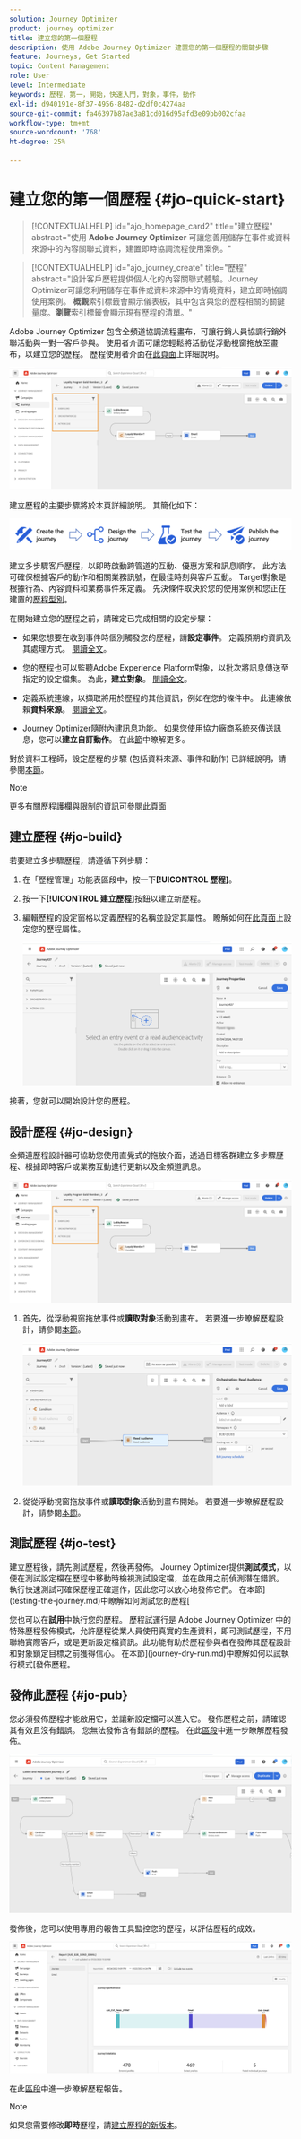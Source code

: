 ```yaml
---
solution: Journey Optimizer
product: journey optimizer
title: 建立您的第一個歷程
description: 使用 Adobe Journey Optimizer 建置您的第一個歷程的關鍵步驟
feature: Journeys, Get Started
topic: Content Management
role: User
level: Intermediate
keywords: 歷程，第一，開始，快速入門，對象，事件，動作
exl-id: d940191e-8f37-4956-8482-d2df0c4274aa
source-git-commit: fa46397b87ae3a81cd016d95afd3e09bb002cfaa
workflow-type: tm+mt
source-wordcount: '768'
ht-degree: 25%

---
```


# 建立您的第一個歷程 {#jo-quick-start}

>[!CONTEXTUALHELP]
>id="ajo_homepage_card2"
>title="建立歷程"
>abstract="使用 **Adobe Journey Optimizer** 可讓您善用儲存在事件或資料來源中的內容關聯式資料，建置即時協調流程使用案例。"

>[!CONTEXTUALHELP]
>id="ajo_journey_create"
>title="歷程"
>abstract="設計客戶歷程提供個人化的內容關聯式體驗。Journey Optimizer可讓您利用儲存在事件或資料來源中的情境資料，建立即時協調使用案例。 **概觀&#x200B;**&#x200B;索引標籤會顯示儀表板，其中包含與您的歷程相關的關鍵量度。**瀏覽&#x200B;**&#x200B;索引標籤會顯示現有歷程的清單。"

Adobe Journey Optimizer 包含全頻道協調流程畫布，可讓行銷人員協調行銷外聯活動與一對一客戶參與。 使用者介面可讓您輕鬆將活動從浮動視窗拖放至畫布，以建立您的歷程。 歷程使用者介面在[此頁面](journey-ui.md)上詳細說明。

![歷程畫布範例](assets/journey38.png)


建立歷程的主要步驟將於本頁詳細說明。 其簡化如下：

![歷程建立步驟：建立、設計、測試和發佈](assets/journey-creation-process.png)


建立多步驟客戶歷程，以即時啟動跨管道的互動、優惠方案和訊息順序。 此方法可確保根據客戶的動作和相關業務訊號，在最佳時刻與客戶互動。 Target對象是根據行為、內容資料和業務事件來定義。 先決條件取決於您的使用案例和您正在建置的[歷程型別](entry-management.md#types-of-journeys)。

在開始建立您的歷程之前，請確定已完成相關的設定步驟：

* 如果您想要在收到事件時個別觸發您的歷程，請&#x200B;**設定事件**。 定義預期的資訊及其處理方式。 [閱讀全文](../event/about-events.md)。

<!--   ![](assets/jo-event7bis.png)  -->

* 您的歷程也可以監聽Adobe Experience Platform對象，以批次將訊息傳送至指定的設定檔集。 為此，**建立對象**。 [閱讀全文](../audience/about-audiences.md)。

<!--   ![](assets/segment2.png)  -->

* 定義系統連線，以擷取將用於歷程的其他資訊，例如在您的條件中。 此連線依賴&#x200B;**資料來源**。 [閱讀全文](../datasource/about-data-sources.md)。

<!--   ![](assets/jo-datasource.png)  -->

* Journey Optimizer隨附[內建訊息](../building-journeys/journeys-message.md)功能。 如果您使用協力廠商系統來傳送訊息，您可以&#x200B;**建立自訂動作**。 在此[節](../action/action.md)中瞭解更多。

<!--    ![](assets/custom2.png)  -->


對於資料工程師，設定歷程的步驟 (包括資料來源、事件和動作) 已詳細說明，請參閱[本節](../configuration/about-data-sources-events-actions.md)。


>[!NOTE]
>
>更多有關歷程護欄與限制的資訊可參閱[此頁面](../start/guardrails.md)

## 建立歷程 {#jo-build}

若要建立多步驟歷程，請遵循下列步驟：

1. 在「歷程管理」功能表區段中，按一下&#x200B;**[!UICONTROL 歷程]**。

1. 按一下&#x200B;**[!UICONTROL 建立歷程]**&#x200B;按鈕以建立新歷程。

1. 編輯歷程的設定窗格以定義歷程的名稱並設定其屬性。 瞭解如何在[此頁面](journey-properties.md)上設定您的歷程屬性。

   ![](assets/jo-properties.png)

接著，您就可以開始設計您的歷程。

## 設計歷程 {#jo-design}

全頻道歷程設計器可協助您使用直覺式的拖放介面，透過目標客群建立多步驟歷程、根據即時客戶或業務互動進行更新以及全頻道訊息。

![](assets/journey38.png)

1. 首先，從浮動視窗拖放事件或&#x200B;**讀取對象**&#x200B;活動到畫布。 若要進一步瞭解歷程設計，請參閱[本節](using-the-journey-designer.md)。

   ![](assets/read-segment.png)

1. 從從浮動視窗拖放事件或&#x200B;**讀取對象**&#x200B;活動到畫布開始。 若要進一步瞭解歷程設計，請參閱[本節](using-the-journey-designer.md)。

## 測試歷程 {#jo-test}

建立歷程後，請先測試歷程，然後再發佈。 Journey Optimizer提供&#x200B;**測試模式**，以便在測試設定檔在歷程中移動時檢視測試設定檔，並在啟用之前偵測潛在錯誤。 執行快速測試可確保歷程正確運作，因此您可以放心地發佈它們。 在本節](testing-the-journey.md)中瞭解如何測試您的歷程[

您也可以在&#x200B;**試用**&#x200B;中執行您的歷程。 歷程試運行是 Adobe Journey Optimizer 中的特殊歷程發佈模式，允許歷程從業人員使用真實的生產資料，即可測試歷程，不用聯絡實際客戶，或是更新設定檔資訊。此功能有助於歷程參與者在發佈其歷程設計和對象鎖定目標之前獲得信心。 在本節](journey-dry-run.md)中瞭解如何以試執行模式[發佈歷程。

## 發佈此歷程 {#jo-pub}

您必須發佈歷程才能啟用它，並讓新設定檔可以進入它。 發佈歷程之前，請確認其有效且沒有錯誤。 您無法發佈含有錯誤的歷程。 在此[區段](publishing-the-journey.md)中進一步瞭解歷程發佈。

![](assets/jo-journeyuc2_32bis.png)

發佈後，您可以使用專用的報告工具監控您的歷程，以評估歷程的成效。

![](assets/jo-dynamic_report_journey_12.png)

在此[區段](../reports/live-report.md)中進一步瞭解歷程報告。

>[!NOTE]
>
>如果您需要修改&#x200B;**即時**&#x200B;歷程，請[建立歷程的新版本](journey-ui.md#journey-versions)。

